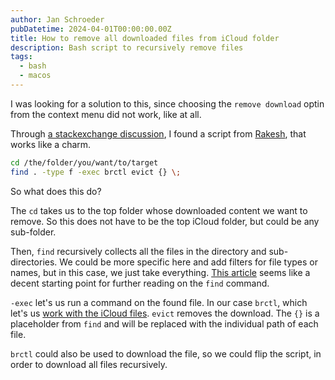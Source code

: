 ```yaml
---
author: Jan Schroeder
pubDatetime: 2024-04-01T00:00:00.00Z
title: How to remove all downloaded files from iCloud folder
description: Bash script to recursively remove files
tags:
  - bash
  - macos
---
```


I was looking for a solution to this, since choosing the `remove download` optin from the context menu did not work, like at all.

Through [a stackexchange discussion](https://apple.stackexchange.com/questions/429373/how-do-i-remove-icloud-downloads-on-mac-including-all-subfolders-and-files), I found a script from [Rakesh](https://rakhesh.com/mac/macos-remove-icloud-downloaded-files-from-a-folder-and-sub-folders/), that works like a charm.

```bash
cd /the/folder/you/want/to/target
find . -type f -exec brctl evict {} \;
```

So what does this do?

The `cd` takes us to the top folder whose downloaded content we want to remove. So this does not have to be the top iCloud folder, but could be any sub-folder.

Then, `find` recursively collects all the files in the directory and sub-directories. We could be more specific here and add filters for file types or names, but in this case, we just take everything. [This article](https://math2001.github.io/article/bashs-find-command/) seems like a decent starting point for further reading on the `find` command.

`-exec` let's us run a command on the found file. In our case `brctl`, which let's us [work with the iCloud files](https://man.ilayk.com/man/brctl/). `evict` removes the download. The `{}` is a placeholder from `find` and will be replaced with the individual path of each file.

`brctl` could also be used to download the file, so we could flip the script, in order to download all files recursively.
